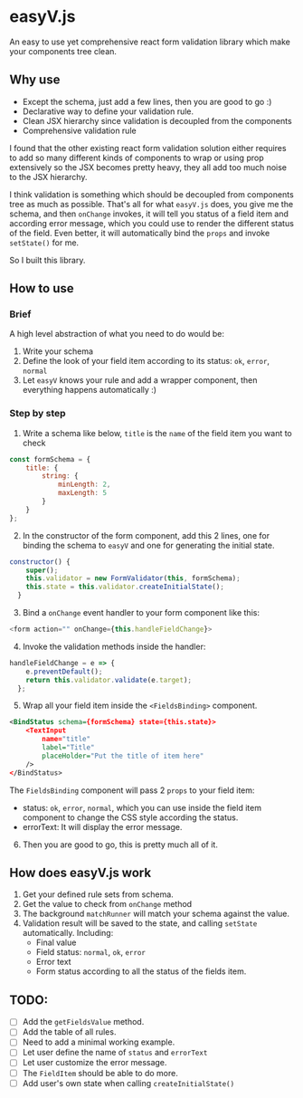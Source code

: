 # easyV.js

An easy to use yet comprehensive react form validation library which make your components tree clean.

## Why use

- Except the schema, just add a few lines, then you are good to go :)
- Declarative way to define your validation rule.
- Clean JSX hierarchy since validation is decoupled from the components
- Comprehensive validation rule

I found that the other existing react form validation solution either requires to add so many different kinds of  components to wrap or using prop extensively so the JSX becomes pretty heavy, they all add too much noise to the JSX hierarchy.

I think validation is something which should be decoupled from components tree as much as possible. That's all for what `easyV.js` does, you give me the schema, and then `onChange` invokes, it will tell you status of a field item and according error message, which you could use to render the different status of the field. Even better, it will automatically bind the `props` and invoke `setState()` for me.

So I built this library.

## How to use

### Brief

A high level abstraction of what you need to do would be:

1. Write your schema
2. Define the look of your field item according to its status: `ok`, `error`, `normal`
3. Let `easyV` knows your rule and add a wrapper component, then everything happens automatically :)

### Step by step

1.  Write a schema like below, `title` is the `name` of the field item you want to check

```javascript
const formSchema = {
    title: {
        string: {
            minLength: 2,
            maxLength: 5
        }
    }
};
```
 
2. In the constructor of the form component, add this 2 lines, one for binding the schema to `easyV` and one for generating the initial state.

```javascript
constructor() {
    super();
    this.validator = new FormValidator(this, formSchema);
    this.state = this.validator.createInitialState();
  }
```

3. Bind a `onChange` event handler to your form component like this:

``` javascript
<form action="" onChange={this.handleFieldChange}>
```

4. Invoke the validation methods inside the handler:

```javascript
handleFieldChange = e => {
    e.preventDefault();
    return this.validator.validate(e.target);
  };
```

5. Wrap all your field item inside the `<FieldsBinding>` component.
```xml
<BindStatus schema={formSchema} state={this.state}>
    <TextInput
        name="title"
        label="Title"
        placeHolder="Put the title of item here"
    />
</BindStatus>
```
The `FieldsBinding` component will pass 2 `props` to your field item:
- status: `ok`, `error`, `normal`, which you can use inside the field item component to change the CSS style according the status.
- errorText: It will display the error message.

6. Then you are good to go, this is pretty much all of it.

## How does easyV.js work

1. Get your defined rule sets from schema.
1. Get the value to check from `onChange` method
1. The background `matchRunner` will match your schema against the value.
1. Validation result will be saved to the state, and calling `setState` automatically. Including:
    - Final value
    - Field status: `normal`, `ok`, `error`
    - Error text
    - Form status according to all the status of the fields item.

## TODO:
- [ ] Add the `getFieldsValue` method.
- [ ] Add the table of all rules.
- [ ] Need to add a minimal working example.
- [ ] Let user define the name of `status` and `errorText`
- [ ] Let user customize the error message.
- [ ] The `FieldItem` should be able to do more.
- [ ] Add user's own state when calling `createInitialState()`